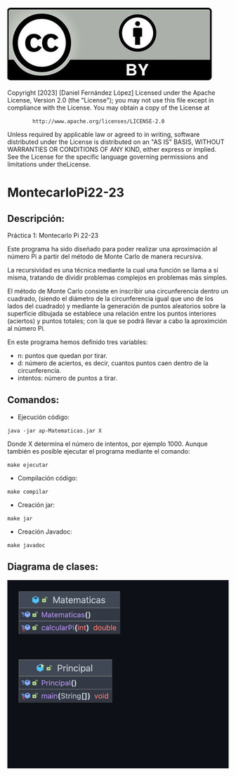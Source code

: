 ![Copyright.png](Copyright.png)

Copyright [2023] [Daniel Fernández López]
Licensed under the Apache License, Version 2.0 (the "License");
you may not use this file except in compliance with the License.
You may obtain a copy of the License at

            http://www.apache.org/licenses/LICENSE-2.0

 Unless required by applicable law or agreed to in writing, 
 software distributed under the License is distributed on an
"AS IS" BASIS, WITHOUT WARRANTIES OR CONDITIONS OF ANY KIND, 
 either express or implied. See the License for the specific
language governing permissions and limitations under theLicense.

# MontecarloPi22-23 

## Descripción:

Práctica 1: Montecarlo Pi 22-23

Este programa ha sido diseñado para poder realizar una aproximación al número Pi a partir del método de Monte Carlo
de manera recursiva.

La recursividad es una técnica mediante la cual una función se llama a sí misma, tratando de dividir problemas complejos
en problemas más simples.

El método de Monte Carlo consiste en inscribir una circunferencia dentro un cuadrado, (siendo el diámetro de la circunferencia
igual que uno de los lados del cuadrado) y mediante la generación de puntos aleatorios sobre la superficie dibujada se establece
una relación entre los puntos interiores (aciertos) y puntos totales; con la que se podrá llevar a cabo la aproximción al número Pi.

En este programa hemos definido tres variables:
- n: puntos que quedan por tirar.
- d: número de aciertos, es decir, cuantos puntos caen dentro de la circunferencia.
- intentos: número de puntos a tirar.

## Comandos:

* Ejecución código:
```shell
java -jar ap-Matematicas.jar X 
```

Donde X determina el número de intentos, por ejemplo 1000.
Aunque también es posible ejecutar el programa mediante el comando:

```shell
make ejecutar
```

* Compilación código:
```shell
make compilar
```

* Creación jar:
```shell
make jar 
```

* Creación Javadoc:
```shell
make javadoc
```
## Diagrama de clases:

![Copyright.png](Diagrama.png)